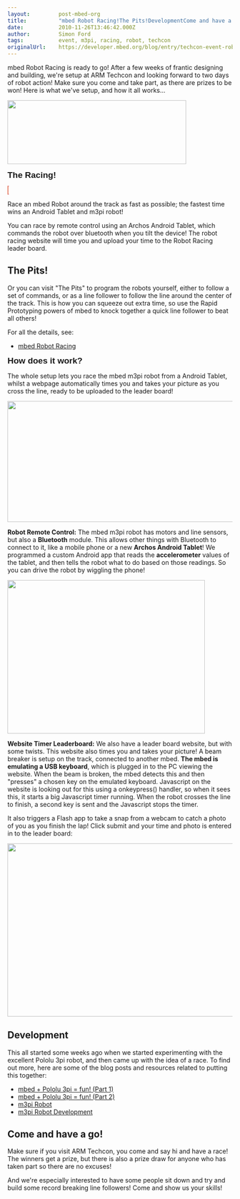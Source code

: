 ```yaml
---
layout:         post-mbed-org
title:          "mbed Robot Racing!The Pits!DevelopmentCome and have a go!"
date:           2010-11-26T13:46:42.000Z
author:         Simon Ford
tags:           event, m3pi, racing, robot, techcon
originalUrl:    https://developer.mbed.org/blog/entry/techcon-event-robot-racing-pololu/
---
```


<p>
  mbed Robot Racing is ready to go! After a few weeks of frantic
  designing and building, we're setup at ARM Techcon and looking
  forward to two days of robot action! Make sure you come and take
  part, as there are prizes to be won! Here is what we've setup,
  and how it all works...
</p>
<p>
  <span style=
  "font-family: 'Trebuchet MS', sans-serif; font-size: 19px; font-weight: bold;">
  <img alt="" height="143" src=
  "http://mbed.org/media/uploads/chris/_scaled_mbed_robot_racing_logo.png"
  width="400"><br></span>
</p>
<p>
  <span style=
  "font-family: 'Trebuchet MS', sans-serif; font-size: 19px; font-weight: bold;">
  The Racing!</span>
</p>
<p>
  <object data="http://www.youtube.com/v/iyby-1_aMkU" height="350"
  style=
  "background-color: #ffffcc; background-position: 50% 50%; border: 1px dotted #cc0000;"
  type="application/x-shockwave-flash" width="425">
    <param name="data" value=
    "http://www.youtube.com/v/iyby-1_aMkU">
    <param name="src" value="http://www.youtube.com/v/iyby-1_aMkU">
  </object>
</p>
<p>
  Race an mbed Robot around the track as fast as possible; the
  fastest time wins an Android Tablet and m3pi robot!
</p>
<p>
  You can race by remote control using an Archos Android Tablet,
  which commands the robot over bluetooth when you tilt the
  device!&nbsp;The robot racing website will time you and upload
  your time to the Robot Racing leader board.
</p>
<h2>
  The Pits!
</h2>
<p>
  Or you can visit "The Pits" to program the robots yourself,
  either to follow a set of commands, or as a line follower to
  follow the line around the center of the track. This is how you
  can squeeze out extra time, so use the Rapid Prototyping powers
  of mbed to knock together a quick line follower to beat all
  others!
</p>
<p>
  For all the details, see:
</p>
<ul>
  <li>
    <a href="http://mbed.org/cookbook/mbed-Robot-Racing">mbed Robot
    Racing</a>
  </li>
</ul>
<p>
  <span style=
  "font-family: 'Trebuchet MS', sans-serif; font-size: 19px; font-weight: bold;">
  How does it work?</span>
</p>
<p>
  The whole setup lets you race the mbed m3pi robot from a Android
  Tablet, whilst a webpage automatically times you and takes your
  picture as you cross the line, ready to be uploaded to the leader
  board!
</p>
<p>
  <img alt="" height="271" src=
  "http://mbed.org/media/uploads/simon/robot-racing-setup2.png"
  width="680">
</p>
<p>
  <strong>Robot Remote Control:</strong> The mbed m3pi robot has
  motors and line sensors, but also a <strong>Bluetooth</strong>
  module. This allows other things with Bluetooth to connect to it,
  like a mobile phone or a new <strong>Archos Android
  Tablet</strong>! We programmed a custom Android app that reads
  the <strong>accelerometer</strong> values of the tablet, and then
  tells the robot what to do based on those readings. So you can
  drive the robot by wiggling the phone!
</p>
<p>
  <img alt="" height="344" src=
  "http://mbed.org/media/uploads/simon/robot-racing-parts.png"
  width="442">
</p>
<p>
  <strong>Website Timer Leaderboard:</strong> We also have a leader
  board website, but with some twists. This website also times you
  and takes your picture! A beam breaker is setup on the track,
  connected to another mbed. <strong>The mbed is emulating a USB
  keyboard</strong>, which is plugged in to the PC viewing the
  website. When the beam is broken, the mbed detects this and then
  "presses" a chosen key on the emulated keyboard. Javascript on
  the website is looking out for this using a onkeypress() handler,
  so when it sees this, it starts a big Javascript timer running.
  When the robot crosses the line to finish, a second key is sent
  and the Javascript stops the timer.
</p>
<p>
  It also triggers a Flash app to take a snap from a webcam to
  catch a photo of you as you finish the lap! Click submit and your
  time and photo is entered in to the leader board:
</p>
<p>
  <img alt="" height="388" src=
  "http://mbed.org/media/uploads/simon/robot-racing-web.png" width=
  "550">
</p>
<h2>
  Development
</h2>
<p>
  This all started some weeks ago when we started experimenting
  with the excellent Pololu 3pi robot, and then came up with the
  idea of a race. To find out more, here are some of the blog posts
  and resources related to putting this together:
</p>
<ul>
  <li>
    <a href=
    "http://mbed.org/blog/entry/mbed--Pololu-3pi--fun-Part-1/">mbed
    + Pololu 3pi = fun! (Part 1)</a>
  </li>
  <li>
    <a href=
    "http://mbed.org/blog/entry/mbed--Pololu-3pi--fun-part-2/">mbed
    + Pololu 3pi = fun! (Part 2)</a>
  </li>
  <li>
    <a href="http://mbed.org/cookbook/m3pi">m3pi Robot</a>
  </li>
  <li>
    <a href="http://mbed.org/cookbook/m3pi-Development">m3pi Robot
    Development</a>
  </li>
</ul>
<h2>
  Come and have a go!
</h2>
<p>
  Make sure if you visit ARM Techcon, you come and say hi and have
  a race! The winners get a prize, but there is also a prize draw
  for anyone who has taken part so there are no excuses!
</p>
<p>
  And we're especially interested to have some people sit down and
  try and build some record breaking line followers! Come and show
  us your skills!
</p>

